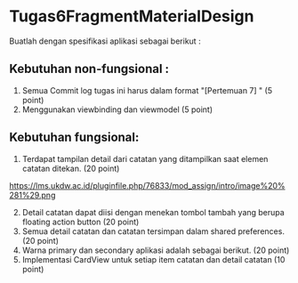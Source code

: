# Tugas6FragmentMaterialDesign

Buatlah dengan spesifikasi aplikasi  sebagai berikut :

## Kebutuhan non-fungsional :

1. Semua Commit log tugas ini harus dalam format "[Pertemuan 7] <log title>" (5 point)
2. Menggunakan viewbinding dan viewmodel (5 point)

## Kebutuhan fungsional:

1. Terdapat tampilan detail dari catatan yang ditampilkan saat elemen catatan ditekan. (20 point)

https://lms.ukdw.ac.id/pluginfile.php/76833/mod_assign/intro/image%20%281%29.png

2. Detail catatan dapat diisi dengan menekan tombol tambah yang berupa floating action button (20 point)
3. Semua detail catatan dan catatan tersimpan dalam shared preferences. (20 point)
4. Warna primary dan secondary aplikasi adalah sebagai berikut. (20 point)
5. Implementasi CardView untuk setiap item catatan dan detail catatan (10 point)

